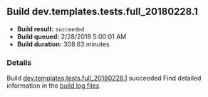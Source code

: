 ## Build dev.templates.tests.full_20180228.1
- **Build result:** `succeeded`
- **Build queued:** 2/28/2018 5:00:01 AM
- **Build duration:** 308.63 minutes
### Details
Build [dev.templates.tests.full_20180228.1](https://winappstudio.visualstudio.com/web/build.aspx?pcguid=a4ef43be-68ce-4195-a619-079b4d9834c2&builduri=vstfs%3a%2f%2f%2fBuild%2fBuild%2f25159) succeeded
Find detailed information in the [build log files](https://uwpctdiags.blob.core.windows.net/buildlogs/dev.templates.tests.full_20180228.1_logs.zip)
